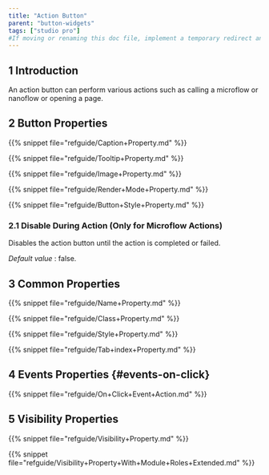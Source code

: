 ```yaml
---
title: "Action Button"
parent: "button-widgets"
tags: ["studio pro"]
#If moving or renaming this doc file, implement a temporary redirect and let the respective team know they should update the URL in the product. See Mapping to Products for more details.
---
```


## 1 Introduction

An action button can perform various actions such as calling a microflow or nanoflow or opening a page. 

## 2 Button Properties

{{% snippet file="refguide/Caption+Property.md" %}}

{{% snippet file="refguide/Tooltip+Property.md" %}}

{{% snippet file="refguide/Image+Property.md" %}}

{{% snippet file="refguide/Render+Mode+Property.md" %}}

{{% snippet file="refguide/Button+Style+Property.md" %}}

### 2.1 Disable During Action (Only for Microflow Actions)

Disables the action button until the action is completed or failed.

_Default value_ : false.

## 3 Common Properties

{{% snippet file="refguide/Name+Property.md" %}}

{{% snippet file="refguide/Class+Property.md" %}}

{{% snippet file="refguide/Style+Property.md" %}}

{{% snippet file="refguide/Tab+index+Property.md" %}}

## 4 Events Properties {#events-on-click}

{{% snippet file="refguide/On+Click+Event+Action.md" %}}

## 5 Visibility Properties

{{% snippet file="refguide/Visibility+Property.md" %}}

{{% snippet file="refguide/Visibility+Property+With+Module+Roles+Extended.md" %}}
